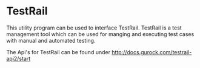 # TestRail
This utility program can be used to interface TestRail.
TestRail is a test management tool which can be used for manging and executing test cases with manual and automated testing.

The Api's for TestRail can be found under
http://docs.gurock.com/testrail-api2/start 
